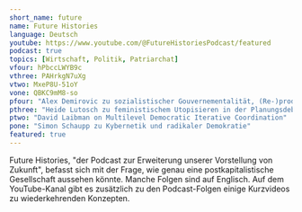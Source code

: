 ```yaml
---
short_name: future
name: Future Histories
language: Deutsch
youtube: https://www.youtube.com/@FutureHistoriesPodcast/featured
podcast: true
topics: [Wirtschaft, Politik, Patriarchat]
vfour: hPbccLWYB9c
vthree: PAHrkgN7uXg
vtwo: MxeP8U-51oY
vone: QBKC9mM8-so
pfour: "Alex Demirovic zu sozialistischer Gouvernementalität, (Re-)produktion und Rätedemokratie"
pthree: "Heide Lutosch zu feministischem Utopisieren in der Planungsdebatte"
ptwo: "David Laibman on Multilevel Democratic Iterative Coordination"
pone: "Simon Schaupp zu Kybernetik und radikaler Demokratie"
featured: true
---
```

Future Histories, "der Podcast zur Erweiterung unserer Vorstellung von Zukunft", befasst sich mit der Frage, wie genau eine postkapitalistische Gesellschaft aussehen könnte. Manche Folgen sind auf Englisch. Auf dem YouTube-Kanal gibt es zusätzlich zu den Podcast-Folgen einige Kurzvideos zu wiederkehrenden Konzepten.
